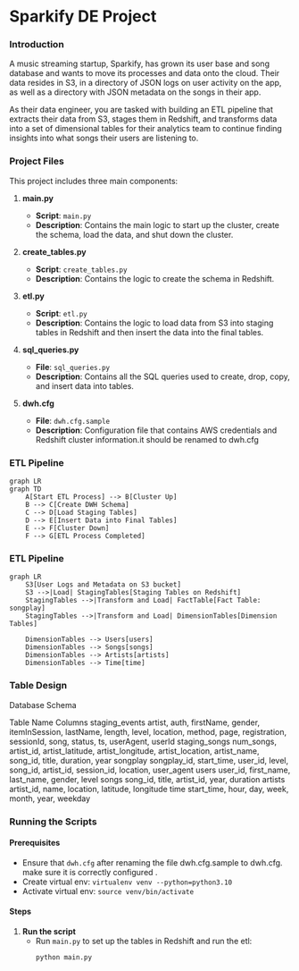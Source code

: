 # Sparkify DE Project

### Introduction

A music streaming startup, Sparkify, has grown its user base and song database and wants to move its processes and data onto the cloud. Their data resides in S3, in a directory of JSON logs on user activity on the app, as well as a directory with JSON metadata on the songs in their app.

As their data engineer, you are tasked with building an ETL pipeline that extracts their data from S3, stages them in Redshift, and transforms data into a set of dimensional tables for their analytics team to continue finding insights into what songs their users are listening to.

### Project Files

This project includes three main components:

1. **main.py**
   - **Script**: `main.py`
   - **Description**: Contains the main logic to start up the cluster, create the schema, load the data, and shut down the cluster.

2. **create_tables.py**
   - **Script**: `create_tables.py`
   - **Description**: Contains the logic to create the schema in Redshift.

3. **etl.py**
   - **Script**: `etl.py`
   - **Description**: Contains the logic to load data from S3 into staging tables in Redshift and then insert the data into the final tables.

4. **sql_queries.py**
   - **File**: `sql_queries.py`
   - **Description**: Contains all the SQL queries used to create, drop, copy, and insert data into tables.

5. **dwh.cfg**
   - **File**: `dwh.cfg.sample`
   - **Description**: Configuration file that contains AWS credentials and Redshift cluster information.it should be renamed to dwh.cfg

### ETL Pipeline

```mermaid
graph LR
graph TD
    A[Start ETL Process] --> B[Cluster Up]
    B --> C[Create DWH Schema]
    C --> D[Load Staging Tables]
    D --> E[Insert Data into Final Tables]
    E --> F[Cluster Down]
    F --> G[ETL Process Completed]

```


### ETL Pipeline

```mermaid
graph LR
    S3[User Logs and Metadata on S3 bucket]
    S3 -->|Load| StagingTables[Staging Tables on Redshift]
    StagingTables -->|Transform and Load| FactTable[Fact Table: songplay]
    StagingTables -->|Transform and Load| DimensionTables[Dimension Tables]
    
    DimensionTables --> Users[users]
    DimensionTables --> Songs[songs]
    DimensionTables --> Artists[artists]
    DimensionTables --> Time[time]
```

### Table Design

Database Schema

Table Name	Columns
staging_events	artist, auth, firstName, gender, itemInSession, lastName, length, level, location, method, page, registration, sessionId, song, status, ts, userAgent, userId
staging_songs	num_songs, artist_id, artist_latitude, artist_longitude, artist_location, artist_name, song_id, title, duration, year
songplay	songplay_id, start_time, user_id, level, song_id, artist_id, session_id, location, user_agent
users	user_id, first_name, last_name, gender, level
songs	song_id, title, artist_id, year, duration
artists	artist_id, name, location, latitude, longitude
time	start_time, hour, day, week, month, year, weekday

### Running the Scripts

#### Prerequisites
- Ensure that `dwh.cfg` after renaming the file dwh.cfg.sample to dwh.cfg. make sure it is correctly configured .
- Create virtual env: `virtualenv venv --python=python3.10`
- Activate virtual env: `source venv/bin/activate`

#### Steps

1. **Run the script**
   - Run `main.py` to set up the tables in Redshift and run the etl:
     ```bash
     python main.py
     ```

